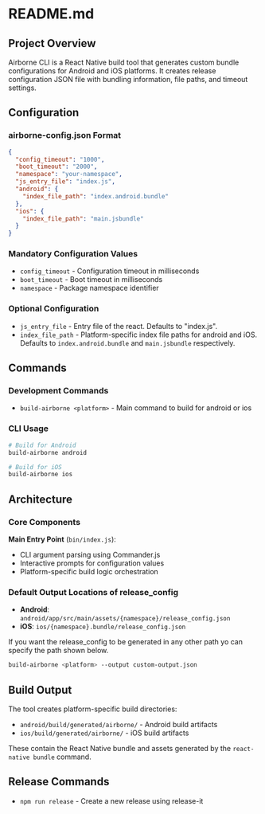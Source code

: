 # README.md

## Project Overview

Airborne CLI is a React Native build tool that generates custom bundle configurations for Android and iOS platforms. It creates release configuration JSON file with bundling information, file paths, and timeout settings.

## Configuration

### airborne-config.json Format
```json
{
  "config_timeout": "1000",
  "boot_timeout": "2000",
  "namespace": "your-namespace",
  "js_entry_file": "index.js",
  "android": {
    "index_file_path": "index.android.bundle"
  },
  "ios": {
    "index_file_path": "main.jsbundle"
  }
}
```

### Mandatory Configuration Values
- `config_timeout` - Configuration timeout in milliseconds
- `boot_timeout` - Boot timeout in milliseconds  
- `namespace` - Package namespace identifier

### Optional Configuration
- `js_entry_file` - Entry file of the react. Defaults to "index.js".
- `index_file_path` - Platform-specific index file paths for android and iOS. Defaults to `index.android.bundle` and `main.jsbundle` respectively.

## Commands

### Development Commands
- `build-airborne <platform>` - Main command to build for android or ios

### CLI Usage
```bash
# Build for Android
build-airborne android

# Build for iOS  
build-airborne ios
```

## Architecture

### Core Components

**Main Entry Point** (`bin/index.js`):
- CLI argument parsing using Commander.js
- Interactive prompts for configuration values
- Platform-specific build logic orchestration

### Default Output Locations of release_config
- **Android**: `android/app/src/main/assets/{namespace}/release_config.json`
- **iOS**: `ios/{namespace}.bundle/release_config.json`

If you want the release_config to be generated in any other path yo can specify the path shown below.
```bash
build-airborne <platform> --output custom-output.json
```

## Build Output

The tool creates platform-specific build directories:
- `android/build/generated/airborne/` - Android build artifacts
- `ios/build/generated/airborne/` - iOS build artifacts

These contain the React Native bundle and assets generated by the `react-native bundle` command.

## Release Commands
- `npm run release` - Create a new release using release-it